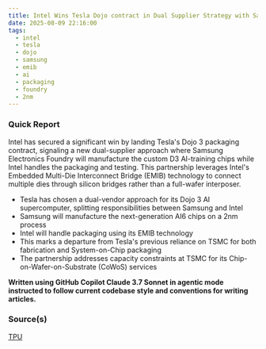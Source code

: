 ```yaml
---
title: Intel Wins Tesla Dojo contract in Dual Supplier Strategy with Samsung Foundry
date: 2025-08-09 22:16:00
tags:
  - intel
  - tesla
  - dojo
  - samsung
  - emib
  - ai
  - packaging
  - foundry
  - 2nm
---
```


### Quick Report

Intel has secured a significant win by landing Tesla\'s Dojo 3 packaging contract, signaling a new dual-supplier approach where Samsung Electronics Foundry will manufacture the custom D3 AI-training chips while Intel handles the packaging and testing. This partnership leverages Intel\'s Embedded Multi-Die Interconnect Bridge (EMIB) technology to connect multiple dies through silicon bridges rather than a full-wafer interposer.
<!-- more -->

- Tesla has chosen a dual-vendor approach for its Dojo 3 AI supercomputer, splitting responsibilities between Samsung and Intel
- Samsung will manufacture the next-generation AI6 chips on a 2nm process
- Intel will handle packaging using its EMIB technology
- This marks a departure from Tesla\'s previous reliance on TSMC for both fabrication and System-on-Chip packaging
- The partnership addresses capacity constraints at TSMC for its Chip-on-Wafer-on-Substrate (CoWoS) services

**Written using GitHub Copilot Claude 3.7 Sonnet in agentic mode instructed to follow current codebase style and conventions for writing articles.**

### Source(s)

[TPU][def]

[def]: https://www.techpowerup.com/339728/intel-wins-tesla-dojo-3-packaging-contract-in-dual-supplier-strategy

